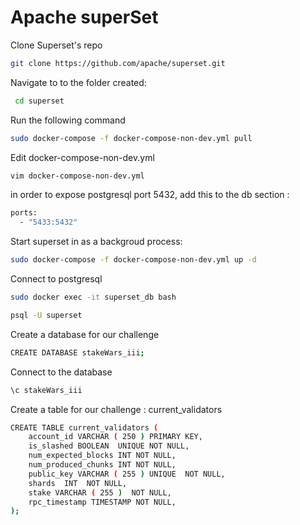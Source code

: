 

# Apache superSet
 
  Clone Superset's repo 
 
  ```bash
  git clone https://github.com/apache/superset.git
  ```
 
 Navigate to to the folder created:  
 
```bash
 cd superset
```
 
Run the following command 
  
 ```bash 
sudo docker-compose -f docker-compose-non-dev.yml pull
```

Edit docker-compose-non-dev.yml
 
 ```bash 
 vim docker-compose-non-dev.yml
 ```
  
  in order to expose postgresql port 5432,  add this to the db section :
  
  ```bash
  ports:
    - "5433:5432"
  ```
  
  Start superset in as a backgroud process:

```bash
sudo docker-compose -f docker-compose-non-dev.yml up -d
```



Connect to postgresql 
```bash
sudo docker exec -it superset_db bash

psql -U superset

```

Create a database for our challenge 

```bash
CREATE DATABASE stakeWars_iii;
```
Connect to  the database 

```bash
\c stakeWars_iii
```

Create a table for our challenge : current_validators

```bash
CREATE TABLE current_validators (
	account_id VARCHAR ( 250 ) PRIMARY KEY,
	is_slashed BOOLEAN  UNIQUE NOT NULL,
	num_expected_blocks INT NOT NULL,
	num_produced_chunks INT NOT NULL,
	public_key VARCHAR ( 255 ) UNIQUE  NOT NULL,
	shards  INT  NOT NULL,
	stake VARCHAR ( 255 )  NOT NULL,
	rpc_timestamp TIMESTAMP NOT NULL,
);
```





